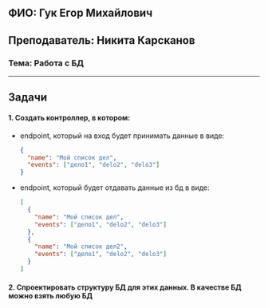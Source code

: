 ## ФИО: Гук Егор Михайлович
## Преподаватель: Никита Карсканов

### Тема: Работа с БД

---

## Задачи

#### 1. Создать контроллер, в котором:
- endpoint, который на вход будет принимать данные в виде:
    ```json
    {
      "name": "Мой список дел",
      "events": ["дело1", "delo2", "delo3"]
    }
    ```
- endpoint, который будет отдавать данные из бд в виде:
    ```json
    [
      {
        "name": "Мой список дел",
        "events": ["дело1", "delo2", "delo3"]
      },
      {
        "name": "Мой список дел2",
        "events": ["дело1", "delo2", "delo3"]
      }
    ]
    ```

#### 2. Спроектировать структуру БД для этих данных. В качестве БД можно взять любую БД
